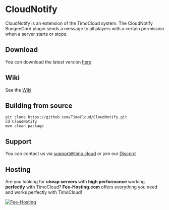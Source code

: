 # CloudNotify
CloudNotify is an extension of the TimoCloud system. The CloudNotify BungeeCord plugin sends a message to all players with a certain permission when a server starts or stops.
 
 ## Download
 You can download the latest version [here](https://ci.craftgroup.de/job/CloudNotify/lastSuccessfulBuild/artifact/target/CloudNotify.jar)
 
 ## Wiki
 See the [Wiki](https://github.com/TimoCloud/CloudNotify/wiki)

 ## Building from source
 ```
 git clone https://github.com/TimoCloud/CloudNotify.git
 cd CloudNotify
 mvn clean package
 ```
 
 ## Support
 You can contact us via [support@timo.cloud](mailto:support@timo.cloud) or join our [Discord](https://discord.gg/RTNn4SE)
 
 ## Hosting
Are you looking for **cheap servers** with **high performance** working **perfectly** with TimoCloud? **Fee-Hosting.com** offers everything you need and works perfectly with TimoCloud!

 [![Fee-Hosting](https://fee-hosting.com/includes/asset/img/logo/logo.png)](https://fee-hosting.com/virtual-server/)
